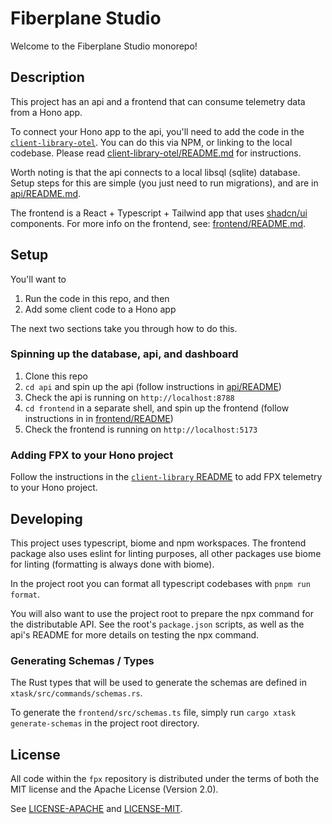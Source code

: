 # Fiberplane Studio

Welcome to the Fiberplane Studio monorepo!

## Description

This project has an api and a frontend that can consume telemetry data from a Hono app.

To connect your Hono app to the api, you'll need to add the code in the [`client-library-otel`](./packages/client-library-otel). You can do this via NPM, or linking to the local codebase. Please read [client-library-otel/README.md](./packages/client-library-otel/README.md) for instructions.

Worth noting is that the api connects to a local libsql (sqlite) database. Setup steps for this are simple (you just need to run migrations), and are in [api/README.md](./api/README.md).

The frontend is a React + Typescript + Tailwind app that uses [shadcn/ui](https://ui.shadcn.com/) components. For more info on the frontend, see: [frontend/README.md](./frontend/README.md).

## Setup

You'll want to

1. Run the code in this repo, and then
2. Add some client code to a Hono app

The next two sections take you through how to do this.

### Spinning up the database, api, and dashboard

1. Clone this repo
1. `cd api` and spin up the api (follow instructions in [api/README](./api/README.md))
1. Check the api is running on `http://localhost:8788`
1. `cd frontend` in a separate shell, and spin up the frontend (follow instructions in in [frontend/README](./frontend/README.md))
1. Check the frontend is running on `http://localhost:5173`

### Adding FPX to your Hono project

Follow the instructions in the [`client-library` README](./client-library/README.md) to add FPX telemetry to your Hono project.

## Developing

This project uses typescript, biome and npm workspaces. The frontend package also uses eslint for linting purposes, all other packages use biome for linting (formatting is always done with biome).

In the project root you can format all typescript codebases with `pnpm run format`.

You will also want to use the project root to prepare the npx command for the distributable API. See the root's `package.json` scripts, as well as the api's README for more details on testing the npx command.

### Generating Schemas / Types

The Rust types that will be used to generate the schemas are defined in `xtask/src/commands/schemas.rs`.

To generate the `frontend/src/schemas.ts` file, simply run `cargo xtask generate-schemas` in the project root directory.

## License

All code within the `fpx` repository is distributed under the terms of
both the MIT license and the Apache License (Version 2.0).

See [LICENSE-APACHE](LICENSE-APACHE) and [LICENSE-MIT](LICENSE-MIT).

